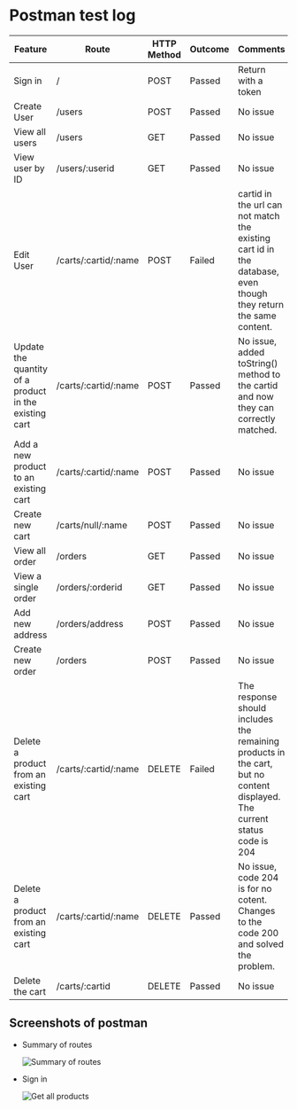 # Postman test log

| Feature  | Route | HTTP Method | Outcome | Comments |
| ------------- | ------------- | ------------- | ------------- | ------------- |
| Sign in  | /  | POST  | Passed  | Return with a token  |
| Create User | /users  | POST  | Passed  | No issue  |
| View all users  | /users | GET  | Passed  | No issue |
| View user by ID  | /users/:userid  | GET  | Passed  | No issue  |
| Edit User  | /carts/:cartid/:name  | POST  | Failed  | cartid in the url can not match the existing cart id in the database, even though they return the same content. |
| Update the quantity of a product in the existing cart  | /carts/:cartid/:name  | POST  | Passed  | No issue, added toString() method to the cartid and now they can correctly matched. |
| Add a new product to an existing cart  | /carts/:cartid/:name  | POST  | Passed  | No issue |
| Create new cart  | /carts/null/:name  | POST  | Passed  | No issue |
| View all order  | /orders  | GET  | Passed  | No issue |
| View a single order  | /orders/:orderid  | GET  | Passed  | No issue |
| Add new address  | /orders/address  | POST  | Passed  | No issue  |
| Create new order  | /orders  | POST  | Passed  | No issue |
| Delete a product from an existing cart  | /carts/:cartid/:name  | DELETE  | Failed  | The response should includes the remaining products in the cart, but no content displayed. The current status code is 204 |
| Delete a product from an existing cart  | /carts/:cartid/:name  | DELETE  | Passed  | No issue, code 204 is for no cotent. Changes to the code 200 and solved the problem. |
| Delete the cart  | /carts/:cartid  | DELETE  | Passed | No issue  |

## Screenshots of postman

* Summary of routes
  
  ![Summary of routes](postman-testing-screenshot/Summary%20of%20routes.png)

* Sign in
  
  ![Get all products](postman-testing-screenshot/Get%20all%20products.png)